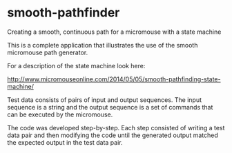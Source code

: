 smooth-pathfinder
=================

Creating a smooth, continuous path for a micromouse with a state machine

This is a complete application that illustrates the use of the smooth micromouse path generator.

For a description of the state machine look here:

http://www.micromouseonline.com/2014/05/05/smooth-pathfinding-state-machine/


Test data consists of pairs of input and output sequences. The input sequence is a string and the output sequence is a set of commands that can be executed by the micromouse.

The code was developed step-by-step. Each step consisted of writing a test data pair and then modifying the code until the generated output matched the expected output in the test data pair.



